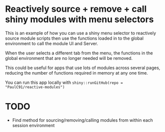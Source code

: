 # Reactively source + remove + call shiny modules with menu selectors

This is an example of how you can use a shiny menu selector to reactively source module scripts then use the functions loaded in to the global environment to call the module UI and Server. 

When the user selects a different tab from the menu, the functions in the global environment that are no longer needed will be removed. 

This could be useful for apps that use lots of modules across several pages, reducing the number of functions required in memory at any one time.

You can run this app locally with `shiny::runGitHub(repo = "PaulC91/reactive-modules")`

# TODO

* Find method for sourcing/removing/calling modules from within each session environment